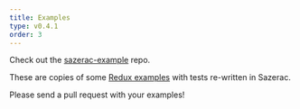 ```yaml
---
title: Examples
type: v0.4.1
order: 3
---
```


Check out the [sazerac-example](http://github.com/sazeracjs/sazerac-example) repo.

These are copies of some [Redux examples](https://github.com/reactjs/redux/tree/master/examples) with tests re-written in Sazerac.

Please send a pull request with your examples!
